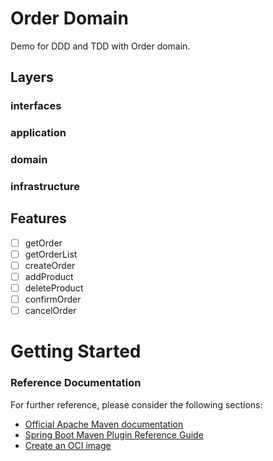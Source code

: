 # Order Domain

Demo for DDD and TDD with Order domain.

## Layers

### interfaces
### application
### domain
### infrastructure

## Features

* [ ] getOrder
* [ ] getOrderList
* [ ] createOrder
* [ ] addProduct
* [ ] deleteProduct
* [ ] confirmOrder
* [ ] cancelOrder

# Getting Started

### Reference Documentation

For further reference, please consider the following sections:

* [Official Apache Maven documentation](https://maven.apache.org/guides/index.html)
* [Spring Boot Maven Plugin Reference Guide](https://docs.spring.io/spring-boot/docs/2.5.2/maven-plugin/reference/html/)
* [Create an OCI image](https://docs.spring.io/spring-boot/docs/2.5.2/maven-plugin/reference/html/#build-image)

